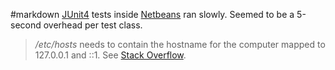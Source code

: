 #markdown
[JUnit4](JUnit4) tests inside [Netbeans](https://netbeans.org/) ran slowly. Seemed to be a 5-second
overhead per test class.

> */etc/hosts* needs to contain the hostname for the computer mapped to
	127.0.0.1 and ::1. See [Stack Overflow](https://stackoverflow.com/questions/33289695/inetaddress-getlocalhost-slow-to-run-30-seconds/33289897).
